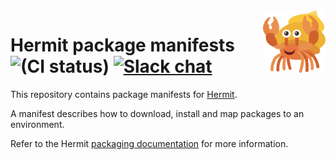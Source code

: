 <a href="https://www.vecteezy.com/vector-art/292320-hermit-crab-on-white-background" title="Hermit Crab by Vecteezy">
<img align="right" width="100" height="100" src="hermit.svg" alt="Hermit">
</a>

# Hermit package manifests ![(CI status)](https://github.com/cashapp/hermit-packages/workflows/CI/badge.svg)  [![Slack chat](https://img.shields.io/badge/slack-gophers-795679?logo=slack)](https://gophers.slack.com/messages/cashapp)

This repository contains package manifests for [Hermit](https://cashapp.github.io/hermit/).

A manifest describes how to download, install and map packages to an environment.

Refer to the Hermit [packaging documentation](https://cashapp.github.io/hermit/packaging/) for more information.
